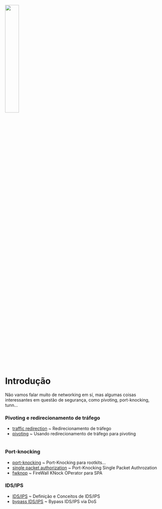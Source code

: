 <img width="30%" src="https://i.imgur.com/ULwPfn3.png"></img>

# Introdução
Não vamos falar muito de networking em sí, mas algumas coisas interessantes em questão de segurança, como pivoting, port-knocking, tunn...

### Pivoting e redirecionamento de tráfego
* [traffic redirection](pivot/tr.md) ~ Redirecionamento de tráfego<br>
* [pivoting](pivot/pivoting.md) ~ Usando redirecionamento de tráfego para pivoting<br><br>

### Port-knocking
* [port-knocking](pknock/pkn.md) ~ Port-Knocking para rootkits...<br>
* [single packet authorization](pknock/spa.md) ~ Port-Knocking Single Packet Authrozation<br>
* [fwknop](pknock/fwknop.md) ~ FireWall KNock OPerator para SPA<br>

### IDS/IPS
* [IDS/IPS](idsips/idsips.md) ~ Definição e Conceitos de IDS/IPS<br>
* [bypass IDS/IPS](idsips/bypass.md) ~ Bypass IDS/IPS via DoS<br>
